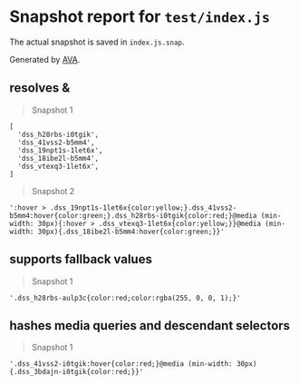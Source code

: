 # Snapshot report for `test/index.js`

The actual snapshot is saved in `index.js.snap`.

Generated by [AVA](https://ava.li).

## resolves &

> Snapshot 1

    [
      'dss_h28rbs-i0tgik',
      'dss_41vss2-b5mm4',
      'dss_19npt1s-1let6x',
      'dss_18ibe2l-b5mm4',
      'dss_vtexq3-1let6x',
    ]

> Snapshot 2

    ':hover > .dss_19npt1s-1let6x{color:yellow;}.dss_41vss2-b5mm4:hover{color:green;}.dss_h28rbs-i0tgik{color:red;}@media (min-width: 30px){:hover > .dss_vtexq3-1let6x{color:yellow;}}@media (min-width: 30px){.dss_18ibe2l-b5mm4:hover{color:green;}}'

## supports fallback values

> Snapshot 1

    '.dss_h28rbs-aulp3c{color:red;color:rgba(255, 0, 0, 1);}'

## hashes media queries and descendant selectors

> Snapshot 1

    '.dss_41vss2-i0tgik:hover{color:red;}@media (min-width: 30px){.dss_3bdajn-i0tgik{color:red;}}'